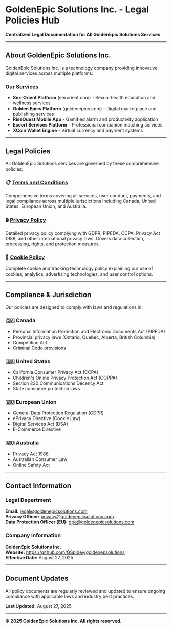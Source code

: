 # GoldenEpic Solutions Inc. - Legal Policies Hub

**Centralized Legal Documentation for All GoldenEpic Solutions Services**

---

## About GoldenEpic Solutions Inc.

GoldenEpic Solutions Inc. is a technology company providing innovative digital services across multiple platforms:

### Our Services
- **Sex-Orient Platform** (sexorient.com) - Sexual health education and wellness services
- **Golden Epics Platform** (goldenepics.com) - Digital marketplace and publishing services  
- **RiseQuest Mobile App** - Gamified alarm and productivity application
- **Escort Services Platform** - Professional companion matching services
- **XCoin Wallet Engine** - Virtual currency and payment systems

---

## Legal Policies

All GoldenEpic Solutions services are governed by these comprehensive policies:

### 📋 [Terms and Conditions](./terms-and-conditions.md)
Comprehensive terms covering all services, user conduct, payments, and legal compliance across multiple jurisdictions including Canada, United States, European Union, and Australia.

### 🔒 [Privacy Policy](./privacy-policy.md)  
Detailed privacy policy complying with GDPR, PIPEDA, CCPA, Privacy Act 1988, and other international privacy laws. Covers data collection, processing, rights, and protection measures.

### 🍪 [Cookie Policy](./cookie-policy.md)
Complete cookie and tracking technology policy explaining our use of cookies, analytics, advertising technologies, and user control options.

---

## Compliance & Jurisdiction

Our policies are designed to comply with laws and regulations in:

### 🇨🇦 Canada
- Personal Information Protection and Electronic Documents Act (PIPEDA)
- Provincial privacy laws (Ontario, Quebec, Alberta, British Columbia)
- Competition Act
- Criminal Code provisions

### 🇺🇸 United States  
- California Consumer Privacy Act (CCPA)
- Children's Online Privacy Protection Act (COPPA)
- Section 230 Communications Decency Act
- State consumer protection laws

### 🇪🇺 European Union
- General Data Protection Regulation (GDPR)
- ePrivacy Directive (Cookie Law)
- Digital Services Act (DSA)
- E-Commerce Directive

### 🇦🇺 Australia
- Privacy Act 1988
- Australian Consumer Law
- Online Safety Act

---

## Contact Information

### Legal Department
**Email:** legal@goldenepicsolutions.com  
**Privacy Officer:** privacy@goldenepicsolutions.com  
**Data Protection Officer (EU):** dpo@goldenepicsolutions.com

### Company Information
**GoldenEpic Solutions Inc.**  
**Website:** https://github.com/GSpidey/goldenepsolutions  
**Effective Date:** August 27, 2025

---

## Document Updates

All policy documents are regularly reviewed and updated to ensure ongoing compliance with applicable laws and industry best practices.

**Last Updated:** August 27, 2025

---

**© 2025 GoldenEpic Solutions Inc. All rights reserved.**
